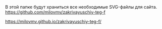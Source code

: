 В этой папке будут храниться все необходимые SVG-файлы для сайта.
https://github.com/milovmv/zakrivayuschiy-teg-f

https://milovmv.github.io/zakrivayuschiy-teg-f/